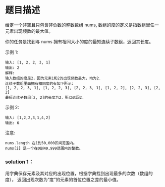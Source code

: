 # 题目描述
给定一个非空且只包含非负数的整数数组 nums, 数组的度的定义是指数组里任一元素出现频数的最大值。

你的任务是找到与 nums 拥有相同大小的度的最短连续子数组，返回其长度。

示例 1:

    输入: [1, 2, 2, 3, 1]
    输出: 2
    解释: 
    输入数组的度是2，因为元素1和2的出现频数最大，均为2.
    连续子数组里面拥有相同度的有如下所示:
    [1, 2, 2, 3, 1], [1, 2, 2, 3], [2, 2, 3, 1], [1, 2, 2], [2, 2, 3], [2, 2]
    最短连续子数组[2, 2]的长度为2，所以返回2.
示例 2:
    
    输入: [1,2,2,3,1,4,2]
    输出: 6
注意:

    nums.length 在1到50,000区间范围内。
    nums[i] 是一个在0到49,999范围内的整数。
    

### solution 1：
用字典保存元素及其对应的出现位置，根据字典找到出现最多的次数（数组的度），
返回出现次数为“度”的元素的首位位置之差的最小值。